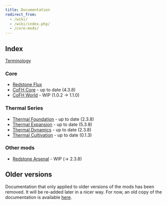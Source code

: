 ```yaml
---
title: Documentation
redirect_from:
  - /wiki/
  - /wiki/index.php/
  - /core-mods/
---
```


Index
-----

[Terminology](/docs/terminology/)

### Core
* [Redstone Flux](/docs/redstone-flux/)
* [CoFH Core](/docs/cofh-core/) - <span class="uk-text-small uk-text-success">up to date (4.3.8)</span>
* [CoFH World](/docs/cofh-world/) - <span class="uk-text-small uk-text-warning">WIP (1.0.2 → 1.1.0)</span>

### Thermal Series
* [Thermal Foundation](/docs/thermal-foundation/) - <span class="uk-text-small uk-text-success">up to date (2.3.8)</span>
* [Thermal Expansion](/docs/thermal-expansion/) - <span class="uk-text-small uk-text-success">up to date (5.3.8)</span>
* [Thermal Dynamics](/docs/thermal-dynamics/) - <span class="uk-text-small uk-text-success">up to date (2.3.8)</span>
* [Thermal Cultivation](/docs/thermal-cultivation/) - <span class="uk-text-small uk-text-success">up to date (0.1.3)</span>

### Other mods
* [Redstone Arsenal](/docs/redstone-arsenal/) - <span class="uk-text-small uk-text-warning">WIP (→ 2.3.8)</span>


Older versions
--------------

Documentation that only applied to older versions of the mods has been removed.
It will be re-added later in a nicer way. For now, an old copy of the
documentation is available [here](https://oldcofh.github.io/docs/).
